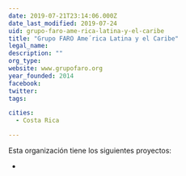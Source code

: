 ```yaml
---
date: 2019-07-21T23:14:06.000Z
date_last_modified: 2019-07-24
uid: grupo-faro-ame-rica-latina-y-el-caribe
title: "Grupo FARO Ame´rica Latina y el Caribe"
legal_name: 
description: ""
org_type: 
website: www.grupofaro.org
year_founded: 2014
facebook: 
twitter: 
tags:

cities: 
  - Costa Rica

---
```


Esta organización tiene los siguientes proyectos:

- [](/i/comunidas-2-0.html)
